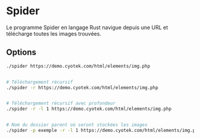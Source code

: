 # Spider


Le programme Spider en langage Rust navigue depuis une URL et télécharge toutes les images trouvées.

## Options
```bash
./spider https://demo.cyotek.com/html/elements/img.php


# Téléchargement récursif
./spider -r https://demo.cyotek.com/html/elements/img.php


# Téléchargement récursif avec profondeur
./spider -r -l 1 https://demo.cyotek.com/html/elements/img.php


# Nom du dossier parent où seront stockées les images
./spider -p exemple -r -l 1 https://demo.cyotek.com/html/elements/img.php
```

